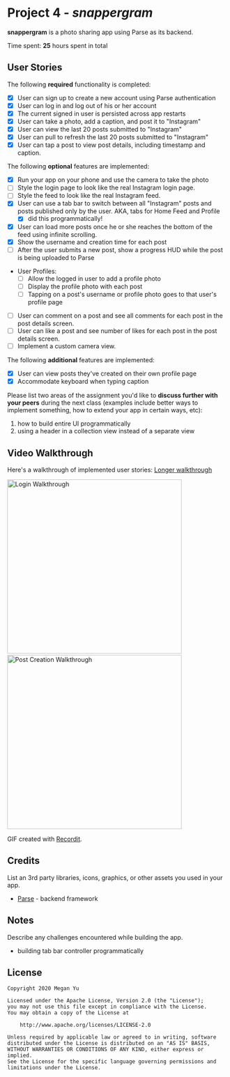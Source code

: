 # Project 4 - *snappergram*

**snappergram** is a photo sharing app using Parse as its backend.

Time spent: **25** hours spent in total

## User Stories

The following **required** functionality is completed:

- [x] User can sign up to create a new account using Parse authentication
- [x] User can log in and log out of his or her account
- [x] The current signed in user is persisted across app restarts
- [x] User can take a photo, add a caption, and post it to "Instagram"
- [x] User can view the last 20 posts submitted to "Instagram"
- [x] User can pull to refresh the last 20 posts submitted to "Instagram"
- [x] User can tap a post to view post details, including timestamp and caption.

The following **optional** features are implemented:

- [x] Run your app on your phone and use the camera to take the photo
- [ ] Style the login page to look like the real Instagram login page.
- [ ] Style the feed to look like the real Instagram feed.
- [x] User can use a tab bar to switch between all "Instagram" posts and posts published only by the user. AKA, tabs for Home Feed and Profile
  - [x] did this programmatically!
- [x] User can load more posts once he or she reaches the bottom of the feed using infinite scrolling.
- [x] Show the username and creation time for each post
- [ ] After the user submits a new post, show a progress HUD while the post is being uploaded to Parse
- User Profiles:
  - [ ] Allow the logged in user to add a profile photo
  - [ ] Display the profile photo with each post
  - [ ] Tapping on a post's username or profile photo goes to that user's profile page
- [ ] User can comment on a post and see all comments for each post in the post details screen.
- [ ] User can like a post and see number of likes for each post in the post details screen.
- [ ] Implement a custom camera view.

The following **additional** features are implemented:

- [x] User can view posts they've created on their own profile page
- [x] Accommodate keyboard when typing caption

Please list two areas of the assignment you'd like to **discuss further with your peers** during the next class (examples include better ways to implement something, how to extend your app in certain ways, etc):

1. how to build entire UI programmatically
2. using a header in a collection view instead of a separate view

## Video Walkthrough

Here's a walkthrough of implemented user stories: [Longer walkthrough](http://g.recordit.co/A9WOCY0MHI.gif)

<img src='http://g.recordit.co/uwij2upmaC.gif' title='Login Walkthrough' width='400' alt='Login Walkthrough' /> &nbsp; <img src='http://g.recordit.co/cllVYebVFT.gif' title='Post Creation Walkthrough' width='400' alt='Post Creation Walkthrough' />

GIF created with [Recordit](http://recordit.co/).

## Credits

List an 3rd party libraries, icons, graphics, or other assets you used in your app.

- [Parse](https://github.com/parse-community/parse-server) - backend framework

## Notes

Describe any challenges encountered while building the app.
- building tab bar controller programmatically

## License

    Copyright 2020 Megan Yu

    Licensed under the Apache License, Version 2.0 (the "License");
    you may not use this file except in compliance with the License.
    You may obtain a copy of the License at

        http://www.apache.org/licenses/LICENSE-2.0

    Unless required by applicable law or agreed to in writing, software
    distributed under the License is distributed on an "AS IS" BASIS,
    WITHOUT WARRANTIES OR CONDITIONS OF ANY KIND, either express or implied.
    See the License for the specific language governing permissions and
    limitations under the License.
